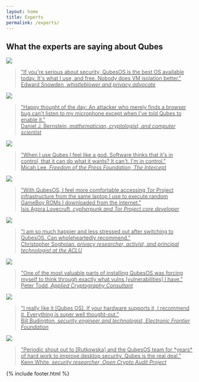 ```yaml
---
layout: home
title: Experts
permalink: /experts/
---
```


<div class="home-content container">
  <div class="row more-top">
    <div class="col-lg-12 col-md-12">
      <h2 class="text-center"><i class="fa fa-thumbs-o-up"></i> What the experts are saying about Qubes</h2>
    </div>
  </div>
  <div class="white-box more-bottom">
    <div class="row featured-quotes">
      <div class="col-lg-3 col-md-3 text-center">
        <a class="avatar-large" href="https://twitter.com/Snowden/status/781493632293605376" target="_blank">
          <img src="/attachment/site/expert-edward-snowden.jpg">
        </a>
      </div>
      <div class="col-lg-9 col-md-9 more-top">
        <a href="https://twitter.com/Snowden/status/781493632293605376" target="_blank">
          <blockquote>"If you're serious about security, QubesOS is the best OS available today. It's what I use, and free. Nobody does VM isolation better."
            <i class="fa fa-twitter fa-fw" aria-hidden="true"></i>
            <footer>Edward Snowden<cite>, whistleblower and privacy advocate</cite></footer>
          </blockquote>
        </a>
      </div>
    </div>
    <div class="row featured-quotes">
      <div class="col-lg-3 col-md-3 text-center">
        <a class="avatar-large" href="https://twitter.com/hashbreaker/status/577206817475850240" target="_blank">
          <img src="/attachment/site/expert-daniel-j-bernstein.jpg">
        </a>
      </div>
      <div class="col-lg-9 col-md-9 more-top">
        <a href="https://twitter.com/hashbreaker/status/577206817475850240" target="_blank">
          <blockquote>"Happy thought of the day: An attacker who merely finds a browser bug can't listen to my microphone except when I've told Qubes to enable it."
            <i class="fa fa-twitter fa-fw" aria-hidden="true"></i>
            <footer>Daniel J. Bernstein<cite title="Source Title">, mathematician, cryptologist, and computer scientist</cite></footer>
          </blockquote>
        </a>
      </div>
    </div>
    <div class="row featured-quotes">
      <div class="col-lg-3 col-md-3 text-center">
        <a class="avatar-large" href="https://twitter.com/micahflee/status/577998730340622337" target="_blank">
          <img src="/attachment/site/expert-micah-lee.jpg">
        </a>
      </div>
      <div class="col-lg-9 col-md-9 more-top">
        <a href="https://twitter.com/micahflee/status/577998730340622337" target="_blank">
          <blockquote>"When I use Qubes I feel like a god. Software thinks that it's in control, that it can do what it wants? It can't. I'm in control."
            <i class="fa fa-twitter fa-fw" aria-hidden="true"></i>
            <footer>Micah Lee<cite title="Source Title">, Freedom of the Press Foundation, The Intercept</cite></footer>
          </blockquote>
        </a>
      </div>
    </div>
    <div class="row featured-quotes">
      <div class="col-lg-3 col-md-3 text-center">
        <a class="avatar-large" href="https://twitter.com/isislovecruft" target="_blank">
          <img src="/attachment/site/expert-isis-agora-lovecruft.jpg">
        </a>
      </div>
      <div class="col-lg-9 col-md-9 more-top">
        <a href="https://twitter.com/isislovecruft" target="_blank">
          <blockquote>"With QubesOS, I feel more comfortable accessing Tor Project infrastructure from the same laptop I use to execute random GameBoy ROMs I downloaded from the internet."
            <i class="fa fa-twitter fa-fw" aria-hidden="true"></i>
            <footer>Isis Agora Lovecruft<cite title="Source Title">, cypherpunk and Tor Project core developer</cite></footer>
          </blockquote>
        </a>
      </div>
    </div>
    <div class="row featured-quotes">
      <div class="col-lg-3 col-md-3 text-center">
        <a class="avatar-large" href="https://twitter.com/csoghoian/status/756212792785534976" target="_blank">
          <img src="/attachment/site/expert-christopher-soghoian.jpg">
        </a>
      </div>
      <div class="col-lg-9 col-md-9 more-top">
        <a href="https://twitter.com/csoghoian/status/756212792785534976" target="_blank">
          <blockquote>"I am so much happier and less stressed out after switching to QubesOS. Can wholeheartedly recommend."
            <i class="fa fa-twitter fa-fw" aria-hidden="true"></i>
            <footer>Christopher Soghoian<cite title="Source Title">, privacy researcher, activist, and principal technologist at the ACLU</cite></footer>
          </blockquote>
        </a>
      </div>
    </div>
    <div class="row featured-quotes">
      <div class="col-lg-3 col-md-3 text-center">
        <a class="avatar-large" href="https://twitter.com/petertoddbtc/status/709098684672135168" target="_blank">
          <img src="/attachment/site/expert-peter-todd.jpg">
        </a>
      </div>
      <div class="col-lg-9 col-md-9 more-top">
        <a href="https://twitter.com/petertoddbtc/status/709098684672135168" target="_blank">
          <blockquote>"One of the most valuable parts of installing QubesOS was forcing myself to think through exactly what vulns [vulnerabilities] I have."
            <i class="fa fa-twitter fa-fw" aria-hidden="true"></i>
            <footer>Peter Todd<cite title="Source Title">, Applied Cryptography Consultant</cite></footer>
          </blockquote>
        </a>
      </div>
    </div>
    <div class="row featured-quotes">
      <div class="col-lg-3 col-md-3 text-center">
        <a class="avatar-large" href="https://twitter.com/legind/status/742504400854257664" target="_blank">
          <img src="/attachment/site/expert-bill-budington.jpg">
        </a>
      </div>
      <div class="col-lg-9 col-md-9 more-top">
        <a href="https://twitter.com/legind/status/742504400854257664" target="_blank">
          <blockquote>"I really like it [Qubes OS]. If your hardware supports it, I recommend it. Everything is super well thought-out."
            <i class="fa fa-twitter fa-fw" aria-hidden="true"></i>
            <footer>Bill Budington<cite title="Source Title">, security engineer and technologist, Electronic Frontier Foundation</cite></footer>
          </blockquote>
        </a>
      </div>
    </div>
    <div class="row featured-quotes">
      <div class="col-lg-3 col-md-3 text-center">
        <a class="avatar-large" href="https://twitter.com/kennwhite/status/914924731400425475" target="_blank">
          <img src="/attachment/site/expert-kenn-white.jpg">
        </a>
      </div>
      <div class="col-lg-9 col-md-9 more-top">
        <a href="https://twitter.com/kennwhite/status/914924731400425475" target="_blank">
          <blockquote>"Periodic shout out to [Rutkowska] and the QubesOS team for *years* of hard work to improve desktop security. Qubes is the real deal."
            <i class="fa fa-twitter fa-fw" aria-hidden="true"></i>
            <footer>Kenn White<cite title="Source Title">, security researcher, Open Crypto Audit Project</cite></footer>
          </blockquote>
        </a>
      </div>
    </div>
  </div>
  {% include footer.html %}
</div>
